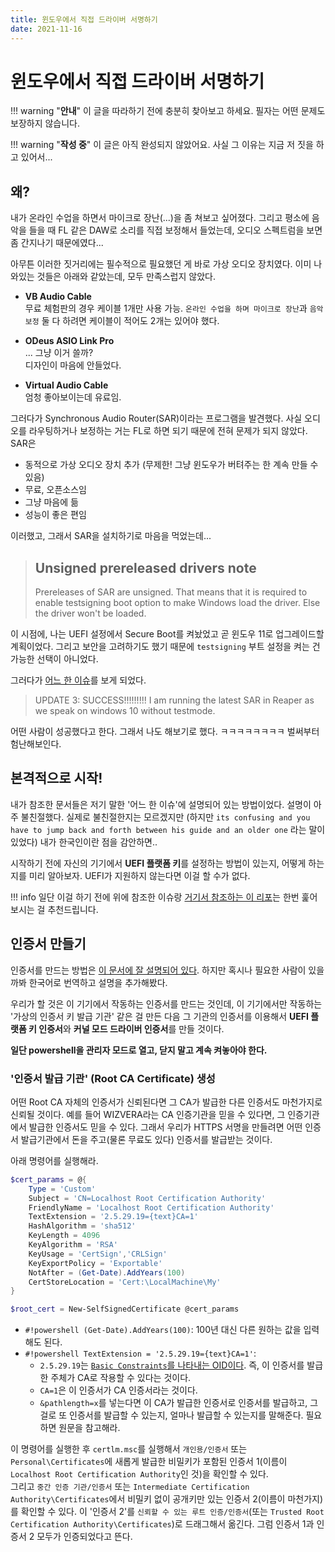 ```yaml
---
title: 윈도우에서 직접 드라이버 서명하기
date: 2021-11-16
---
```



# 윈도우에서 직접 드라이버 서명하기


!!! warning "**안내**"
    이 글을 따라하기 전에 충분히 찾아보고 하세요.
    필자는 어떤 문제도 보장하지 않습니다.

!!! warning "**작성 중**"
    이 글은 아직 완성되지 않았어요.
    사실 그 이유는 지금 저 짓을 하고 있어서...

## 왜?
내가 온라인 수업을 하면서 마이크로 장난(...)을 좀 쳐보고 싶어졌다. 그리고 평소에 음악을 들을 때
FL 같은 DAW로 소리를 직접 보정해서 들었는데, 오디오 스펙트럼을 보면 좀 간지나기 때문에였다...

아무튼 이러한 짓거리에는 필수적으로 필요했던 게 바로 가상 오디오 장치였다. 이미 나와있는 것들은
아래와 같았는데, 모두 만족스럽지 않았다.

- **VB Audio Cable**  
  무료 체험판의 경우 케이블 1개만 사용 가능.
  `온라인 수업을 하며 마이크로 장난`과 `음악 보정` 둘 다 하려면 케이블이 적어도 2개는 있어야 했다.

- **ODeus ASIO Link Pro**  
  ... 그냥 이거 쓸까?  
  디자인이 마음에 안들었다.

- **Virtual Audio Cable**  
  엄청 좋아보이는데 유료임.

그러다가 Synchronous Audio Router(SAR)이라는 프로그램을 발견했다. 사실 오디오를 라우팅하거나 보정하는 거는 FL로 하면 되기
때문에 전혀 문제가 되지 않았다. SAR은

- 동적으로 가상 오디오 장치 추가 (무제한! 그냥 윈도우가 버텨주는 한 계속 만들 수 있음)
- 무료, 오픈소스임
- 그냥 마음에 듦
- 성능이 좋은 편임

이러했고, 그래서 SAR을 설치하기로 마음을 먹었는데...

> ## Unsigned prereleased drivers note
> Prereleases of SAR are unsigned. That means that it is required to enable testsigning boot option
  to make Windows load the driver. Else the driver won't be loaded.

이 시점에, 나는 UEFI 설정에서 Secure Boot를 켜놨었고 곧 윈도우 11로 업그레이드할 계획이었다.
그리고 보안을 고려하기도 했기 때문에 `testsigning` 부트 설정을 켜는 건 가능한 선택이 아니었다.

그러다가 [어느 한 이슈](https://github.com/eiz/SynchronousAudioRouter/issues/86)를 보게 되었다.
> UPDATE 3: SUCCESS!!!!!!!!! I am running the latest SAR in Reaper as we speak on windows 10 without testmode.

어떤 사람이 성공했다고 한다. 그래서 나도 해보기로 했다. ㅋㅋㅋㅋㅋㅋㅋㅋ
벌써부터 험난해보인다.


## 본격적으로 시작!
내가 참조한 문서들은 저기 말한 '어느 한 이슈'에 설명되어 있는 방법이었다. 설명이 아주 불친절했다.
실제로 불친절한지는 모르겠지만 (하지만 `its confusing and you have to jump back and forth between his guide and an older one` 라는 말이 있었다)
내가 한국인이란 점을 감안하면..

시작하기 전에 자신의 기기에서 **UEFI 플랫폼 키**를 설정하는 방법이 있는지, 어떻게 하는지를 미리
알아보자. UEFI가 지원하지 않는다면 이걸 할 수가 없다.

!!! info 일단 이걸 하기 전에 위에 참조한 이슈랑
[거기서 참조하는 이 리포](https://github.com/valinet/ssde)는 한번 훑어보시는 걸 추천드립니다.

## 인증서 만들기
인증서를 만드는 방법은 [이 문서에 잘 설명되어 있다](https://github.com/HyperSine/Windows10-CustomKernelSigners/blob/master/asset/build-your-own-pki.md).
하지만 혹시나 필요한 사람이 있을까봐 한국어로 번역하고 설명을 추가해봤다.

우리가 할 것은 이 기기에서 작동하는 인증서를 만드는 것인데, 이 기기에서만 작동하는 '가상의 인증서 키
발급 기관' 같은 걸 만든 다음 그 기관의 인증서를 이용해서 **UEFI 플랫폼 키 인증서**와
**커널 모드 드라이버 인증서**를 만들 것이다.

**일단 powershell을 관리자 모드로 열고, 닫지 말고 계속 켜놓아야 한다.**

### '인증서 발급 기관' (Root CA Certificate) 생성
어떤 Root CA 자체의 인증서가 신뢰된다면 그 CA가 발급한 다른 인증서도 마천가지로 신뢰될 것이다.
예를 들어 WIZVERA라는 CA 인증기관을 믿을 수 있다면, 그 인증기관에서 발급한 인증서도 믿을 수 있다.
그래서 우리가 HTTPS 서명을 만들려면 어떤 인증서 발급기관에서 돈을 주고(물론 무료도 있다) 인증서를
발급받는 것이다.

아래 명령어를 실행해라.
``` powershell
$cert_params = @{
    Type = 'Custom'
    Subject = 'CN=Localhost Root Certification Authority'
    FriendlyName = 'Localhost Root Certification Authority'
    TextExtension = '2.5.29.19={text}CA=1'
    HashAlgorithm = 'sha512'
    KeyLength = 4096
    KeyAlgorithm = 'RSA'
    KeyUsage = 'CertSign','CRLSign'
    KeyExportPolicy = 'Exportable'
    NotAfter = (Get-Date).AddYears(100)
    CertStoreLocation = 'Cert:\LocalMachine\My'
}

$root_cert = New-SelfSignedCertificate @cert_params
```

- `#!powershell (Get-Date).AddYears(100)`: 100년 대신 다른 원하는 값을 입력해도 된다.
- `#!powershell TextExtension = '2.5.29.19={text}CA=1'`:
  - `2.5.29.19`는 [`Basic Constraints`를 나타내는 OID이다](https://www.alvestrand.no/objectid/2.5.29.19.html).
    즉, 이 인증서를 발급한 주체가 CA로 작용할 수 있다는 것이다.
  - `CA=1`은 이 인증서가 CA 인증서라는 것이다.
  - `&pathlength=x`를 넣는다면 이 CA가 발급한 인증서로 인증서를 발급하고, 그걸로 또 인증서를
    발급할 수 있는지, 얼마나 발급할 수 있는지를 말해준다. 필요하면 원문을 참고해라.

이 명령어를 실행한 후 `certlm.msc`를 실행해서 `개인용/인증서` 또는 `Personal\Certificates`에
새롭게 발급한 비밀키가 포함된 인증서 1(이름이 `Localhost Root Certification Authority`인 것)을
확인할 수 있다.  
그리고 `중간 인증 기관/인증서` 또는 `Intermediate Certification Authority\Certificates`에서
비밀키 없이 공개키만 있는 인증서 2(이름이 마천가지)를 확인할 수 있다. 이 '인증서 2'를
`신뢰할 수 있는 루트 인증/인증서`(또는 `Trusted Root Certification Authority\Certificates`)로
드래그해서 옮긴다. 그럼 인증서 1과 인증서 2 모두가 인증되었다고 뜬다.


